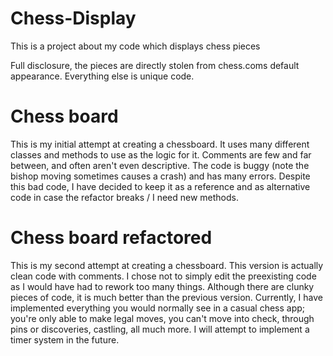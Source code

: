# Chess-Display

This is a project about my code which displays chess pieces

Full disclosure, the pieces are directly stolen from chess.coms default appearance. Everything else is unique code.

# Chess board

This is my initial attempt at creating a chessboard. It uses many different classes and methods to use as the logic for it. Comments are few and far between, and often aren't even descriptive. The code is buggy (note the bishop moving sometimes causes a crash) and has many errors. Despite this bad code, I have decided to keep it as a reference and as alternative code in case the refactor breaks / I need new methods.

# Chess board refactored

This is my second attempt at creating a chessboard. This version is actually clean code with comments. I chose not to simply edit the preexisting code as I would have had to rework too many things. Although there are clunky pieces of code, it is much better than the previous version. Currently, I have implemented everything you would normally see in a casual chess app; you're only able to make legal moves, you can't move into check, through pins or discoveries, castling, all much more. I will attempt to implement a timer system in the future.
